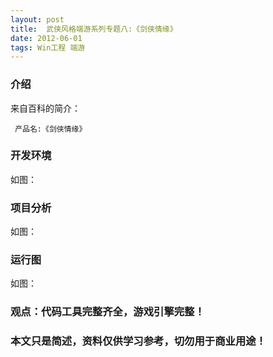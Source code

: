 ```yaml
---
layout: post
title:  武侠风格端游系列专题八:《剑侠情缘》
date: 2012-06-01
tags: Win工程 端游
---
```



### 介绍


来自百科的简介：

	 产品名:《剑侠情缘》



### 开发环境

如图：

### 项目分析

如图：

### 运行图

如图：


### 观点：代码工具完整齐全，游戏引擎完整！


### 本文只是简述，资料仅供学习参考，切勿用于商业用途！
